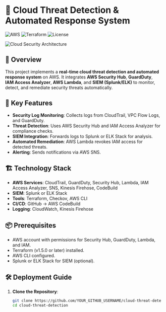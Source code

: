 # 🔐 Cloud Threat Detection & Automated Response System

![AWS](https://img.shields.io/badge/AWS-CloudSecurity-orange)
![Terraform](https://img.shields.io/badge/Terraform-Infrastructure-blue)
![License](https://img.shields.io/badge/License-MIT-green)

![Cloud Security Architecture](architecture/cloud_security_diagram.jpeg)

## 📝 Overview
This project implements a **real-time cloud threat detection and automated response system** on AWS. It integrates **AWS Security Hub**, **GuardDuty**, **IAM Access Analyzer**, **AWS Lambda**, and **SIEM (Splunk/ELK)** to monitor, detect, and remediate security threats automatically.

## 🚀 Key Features
- **Security Log Monitoring**: Collects logs from CloudTrail, VPC Flow Logs, and GuardDuty.
- **Threat Detection**: Uses AWS Security Hub and IAM Access Analyzer for compliance checks.
- **SIEM Integration**: Forwards logs to Splunk or ELK Stack for analysis.
- **Automated Remediation**: AWS Lambda revokes IAM access for detected threats.
- **Alerting**: Sends notifications via AWS SNS.

## 🏗️ Technology Stack
- **AWS Services**: CloudTrail, GuardDuty, Security Hub, Lambda, IAM Access Analyzer, SNS, Kinesis Firehose, CodeBuild
- **SIEM**: Splunk or ELK Stack
- **Tools**: Terraform, Checkov, AWS CLI
- **CI/CD**: GitHub → AWS CodeBuild
- **Logging**: CloudWatch, Kinesis Firehose

## 📦 Prerequisites
- AWS account with permissions for Security Hub, GuardDuty, Lambda, and IAM.
- Terraform (v1.5.0 or later) installed.
- AWS CLI configured.
- Splunk or ELK Stack for SIEM (optional).

## 🛠️ Deployment Guide
1. **Clone the Repository**:
   ```bash
   git clone https://github.com/YOUR_GITHUB_USERNAME/cloud-threat-detection.git
   cd cloud-threat-detection